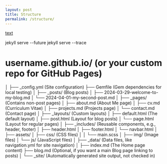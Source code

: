 ```yaml
---
layout: post
title: Structure
permalink: /structure/
---
```



[text](jekyll/update/2024/03/31/Fine-tune-copy.html)

jekyll serve --future
jekyll serve --trace

# username.github.io/  (or your custom repo for GitHub Pages)
│
├── _config.yml      (Site configuration)
├── Gemfile          (Gem dependencies for local testing)
│
├── _posts/          (Blog posts)
│   ├── 2024-03-29-welcome-to-my-blog.md
│   └── 2024-04-01-my-second-post.md
│
├── _pages/          (Contains non-post pages)
│   ├── about.md     (About Me page)
│   ├── cv.md        (Curriculum Vitae)
│   ├── projects.md  (Projects page)
│   └── contact.md   (Contact page)
│
├── _layouts/        (Custom layouts)
│   ├── default.html (The default layout)
│   ├── post.html    (Layout for blog posts)
│   └── page.html    (Layout for regular pages)
│
├── _includes/       (Reusable components, e.g., header, footer)
│   ├── header.html
│   ├── footer.html
│   └── navbar.html
│
├── assets/
│   ├── css/         (CSS files)
│   │   └── main.scss
│   ├── img/         (Image files)
│   └── js/          (JavaScript files)
│
├── _data/           (Data files, like navigation.yml for site navigation)
│
├── index.md         (The Home page content)
├── blog.md          (Optional, if you want a main Blog page linking to posts)
│
└── _site/           (Automatically generated site output, not checked in)
